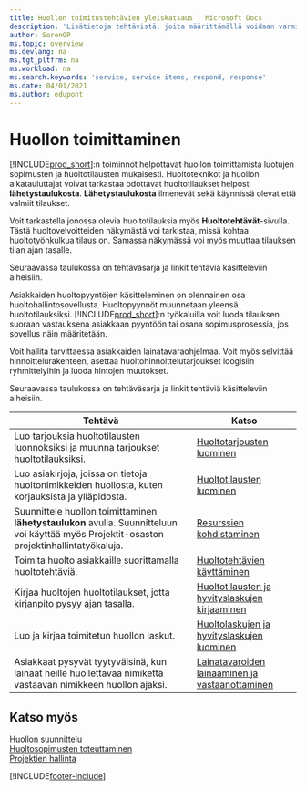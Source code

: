 ```yaml
---
title: Huollon toimitustehtävien yleiskatsaus | Microsoft Docs
description: 'Lisätietoja tehtävistä, joita määrittämällä voidaan varmistaa laadukkaan huollon toimitus ja asiakkaiden kanssa tehtyjen sopimusten noudattaminen.'
author: SorenGP
ms.topic: overview
ms.devlang: na
ms.tgt_pltfrm: na
ms.workload: na
ms.search.keywords: 'service, service items, respond, response'
ms.date: 04/01/2021
ms.author: edupont
---
```

# <a name="delivering-service"></a><a name="delivering-service"></a>Huollon toimittaminen
[!INCLUDE[prod_short](includes/prod_short.md)]:n toiminnot helpottavat huollon toimittamista luotujen sopimusten ja huoltotilausten mukaisesti. Huoltoteknikot ja huollon aikatauluttajat voivat tarkastaa odottavat huoltotilaukset helposti **lähetystaulukosta**. **Lähetystaulukosta** ilmenevät sekä käynnissä olevat että valmiit tilaukset.  
  
Voit tarkastella jonossa olevia huoltotilauksia myös **Huoltotehtävät**-sivulla. Tästä huoltovelvoitteiden näkymästä voi tarkistaa, missä kohtaa huoltotyönkulkua tilaus on. Samassa näkymässä voi myös muuttaa tilauksen tilan ajan tasalle.  
  
Seuraavassa taulukossa on tehtäväsarja ja linkit tehtäviä käsitteleviin aiheisiin.   

Asiakkaiden huoltopyyntöjen käsitteleminen on olennainen osa huoltohallintosovellusta. Huoltopyynnöt muunnetaan yleensä huoltotilauksiksi. [!INCLUDE[prod_short](includes/prod_short.md)]:n työkaluilla voit luoda tilauksen suoraan vastauksena asiakkaan pyyntöön tai osana sopimusprosessia, jos sovellus näin määritetään.  
  
Voit hallita tarvittaessa asiakkaiden lainatavaraohjelmaa. Voit myös selvittää hinnoittelurakenteen, asettaa huoltohinnoittelutarjoukset loogisiin ryhmittelyihin ja luoda hintojen muutokset.  
  
Seuraavassa taulukossa on tehtäväsarja ja linkit tehtäviä käsitteleviin aiheisiin.   
  
|**Tehtävä**|**Katso**|  
|------------|-------------|  
|Luo tarjouksia huoltotilausten luonnoksiksi ja muunna tarjoukset huoltotilauksiksi.|[Huoltotarjousten luominen](service-how-to-create-service-quotes.md)|
|Luo asiakirjoja, joissa on tietoja huoltonimikkeiden huollosta, kuten korjauksista ja ylläpidosta.|[Huoltotilausten luominen](service-how-to-create-service-orders.md)|
|Suunnittele huollon toimittaminen **lähetystaulukon** avulla. Suunnitteluun voi käyttää myös Projektit-osaston projektinhallintatyökaluja.|[Resurssien kohdistaminen](service-how-to-allocate-resources.md)|  
|Toimita huolto asiakkaille suorittamalla huoltotehtäviä.|[Huoltotehtävien käyttäminen](service-how-to-work-on-service-tasks.md)|  
|Kirjaa huoltojen huoltotilaukset, jotta kirjanpito pysyy ajan tasalla.|[Huoltotilausten ja hyvityslaskujen kirjaaminen](service-how-to-post-service-orders.md)|  
|Luo ja kirjaa toimitetun huollon laskut.|[Huoltolaskujen ja hyvityslaskujen luominen](service-how-create-invoices.md)|  
|Asiakkaat pysyvät tyytyväisinä, kun lainaat heille huollettavaa nimikettä vastaavan nimikkeen huollon ajaksi.| [Lainatavaroiden lainaaminen ja vastaanottaminen](service-how-to-lend-receive-loaners.md)|
  
## <a name="see-also"></a><a name="see-also"></a>Katso myös
[Huollon suunnittelu](service-plan-service.md)  
[Huoltosopimusten toteuttaminen](service-fulfill-service-contracts.md)  
[Projektien hallinta](projects-manage-projects.md)  


[!INCLUDE[footer-include](includes/footer-banner.md)]
